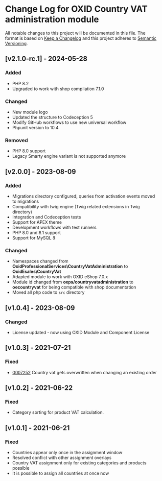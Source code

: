 # Change Log for OXID Country VAT administration module

All notable changes to this project will be documented in this file.
The format is based on [Keep a Changelog](http://keepachangelog.com/)
and this project adheres to [Semantic Versioning](http://semver.org/).

## [v2.1.0-rc.1] - 2024-05-28

### Added
- PHP 8.2
- Upgraded to work with shop compilation 7.1.0

### Changed
- New module logo 
- Updated the structure to Codeception 5 
- Modify GitHub workflows to use new universal workflow
- Phpunit version to 10.4

### Removed
- PHP 8.0 support
- Legacy Smarty engine variant is not supported anymore

## [v2.0.0] - 2023-08-09

### Added
- Migrations directory configured, queries from activation events moved to migrations
- Compatibility with twig engine (Twig related extensions in Twig directory)
- Integration and Codeception tests
- Support for APEX theme
- Development workflows with test runners
- PHP 8.0 and 8.1 support
- Support for MySQL 8

### Changed
- Namespaces changed from **OxidProfessionalServices\CountryVatAdministration** to **OxidEsales\CountryVat**
- Adapted module to work with OXID eShop 7.0.x
- Module id changed from **oxps/countryvatadministration** to **oecountryvat** for being compatible with shop documentation
- Moved all php code to `src` directory

## [v1.0.4] - 2023-08-09

### Changed
- License updated - now using OXID Module and Component License

## [v1.0.3] - 2021-07-21

### Fixed
- [0007252](https://bugs.oxid-esales.com/view.php?id=7252) Country vat gets overwritten when changing an existing order

## [v1.0.2] - 2021-06-22

### Fixed
- Category sorting for product VAT calculation.

## [v1.0.1] - 2021-06-21

### Fixed
- Countries appear only once in the assignment window 
- Resolved conflict with other assignment overlays   
- Country VAT assignment only for existing categories and products possible
- It is possible to assign all countries at once now
